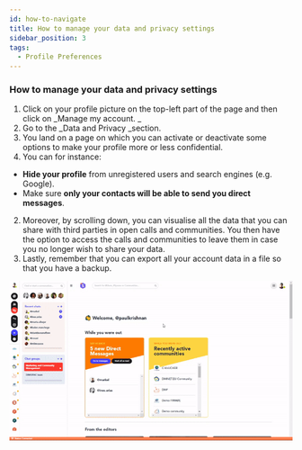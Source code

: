 ```yaml
---
id: how-to-navigate
title: How to manage your data and privacy settings
sidebar_position: 3
tags:
  - Profile Preferences
---
```



### **How to manage your data and privacy settings**



1. Click on your profile picture on the top-left part of the page and then click on _Manage my account. _
2. Go to the _Data and Privacy _section.
3. You land on a page on which you can activate or deactivate some options to make your profile more or less confidential. 
1. You can for instance:
* **Hide your profile** from unregistered users and search engines (e.g. Google).
* Make sure **only your contacts will be able to send you direct messages**.
2. Moreover, by scrolling down, you can visualise all the data that you can share with third parties in open calls and communities. You then have the option to access the calls and communities to leave them in case you no longer wish to share your data.
3. Lastly, remember that you can export all your account data in a file so that you have a backup.


![alt_text](https://github.com/Cores-ts/fundingbox.spaces.faqs/blob/83c67b37d59f50e57f97d42de964312b46fe670b/assets/2.Data-Privacy.gif)

